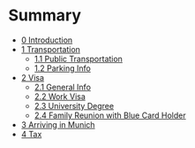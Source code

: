 # Summary

* [0 Introduction](README.md)
* [1 Transportation]()
    * [1.1 Public Transportation](public-transportation.md)
    * [1.2 Parking Info](parking-info.md)
* [2 Visa]()
    * [2.1 General Info](visa-general-info.md)
    * [2.2 Work Visa](work-visa.md)
    * [2.3 University Degree](university-degree.md)
    * [2.4 Family Reunion with Blue Card Holder](family-reunion-with-blue-card-holder.md)
* [3 Arriving in Munich](arriving-in-munich.md)
* [4 Tax](tax.md)


